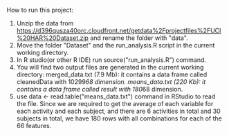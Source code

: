 How to run this project:

1. Unzip the data from https://d396qusza40orc.cloudfront.net/getdata%2Fprojectfiles%2FUCI%20HAR%20Dataset.zip and rename the folder with "data".
2. Move the folder "Dataset" and the run_analysis.R script in the current working directory.
3. In R studio(or other R IDE) run source("run_analysis.R") command.
4. You will find two output files are generated in the current working directory:
        merged_data.txt (7.9 Mb): it contains a data frame called cleanedData with 10299*68 dimension.
        means_data.txt (220 Kb): it contains a data frame called result with 180*68 dimension.
5. use data <- read.table("means_data.txt") command in RStudio to read the file. Since we are required to get the average of each variable for each activity and each subject, and there are 6 activities in total and 30 subjects in total, we have 180 rows with all combinations for each of the 66 features.
